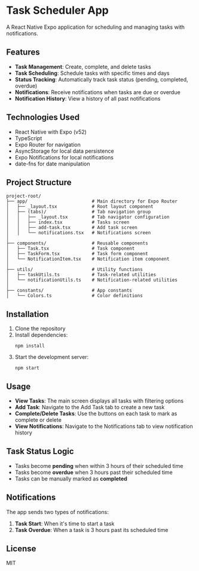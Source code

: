 # Task Scheduler App

A React Native Expo application for scheduling and managing tasks with notifications.

## Features

- **Task Management**: Create, complete, and delete tasks
- **Task Scheduling**: Schedule tasks with specific times and days
- **Status Tracking**: Automatically track task status (pending, completed, overdue)
- **Notifications**: Receive notifications when tasks are due or overdue
- **Notification History**: View a history of all past notifications

## Technologies Used

- React Native with Expo (v52)
- TypeScript
- Expo Router for navigation
- AsyncStorage for local data persistence
- Expo Notifications for local notifications
- date-fns for date manipulation

## Project Structure

```
project-root/
├── app/                        # Main directory for Expo Router
│   ├── _layout.tsx             # Root layout component
│   ├── (tabs)/                 # Tab navigation group
│   │   ├── _layout.tsx         # Tab navigator configuration
│   │   ├── index.tsx           # Tasks screen
│   │   ├── add-task.tsx        # Add task screen
│   │   └── notifications.tsx   # Notifications screen
│
├── components/                 # Reusable components
│   ├── Task.tsx                # Task component
│   ├── TaskForm.tsx            # Task form component
│   └── NotificationItem.tsx    # Notification item component
│
├── utils/                      # Utility functions
│   ├── taskUtils.ts            # Task-related utilities
│   └── notificationUtils.ts    # Notification-related utilities
│
├── constants/                  # App constants
│   └── Colors.ts               # Color definitions
```

## Installation

1. Clone the repository
2. Install dependencies:
   ```
   npm install
   ```
3. Start the development server:
   ```
   npm start
   ```

## Usage

- **View Tasks**: The main screen displays all tasks with filtering options
- **Add Task**: Navigate to the Add Task tab to create a new task
- **Complete/Delete Tasks**: Use the buttons on each task to mark as complete or delete
- **View Notifications**: Navigate to the Notifications tab to view notification history

## Task Status Logic

- Tasks become **pending** when within 3 hours of their scheduled time
- Tasks become **overdue** when 3 hours past their scheduled time
- Tasks can be manually marked as **completed**

## Notifications

The app sends two types of notifications:
1. **Task Start**: When it's time to start a task
2. **Task Overdue**: When a task is 3 hours past its scheduled time

## License

MIT 